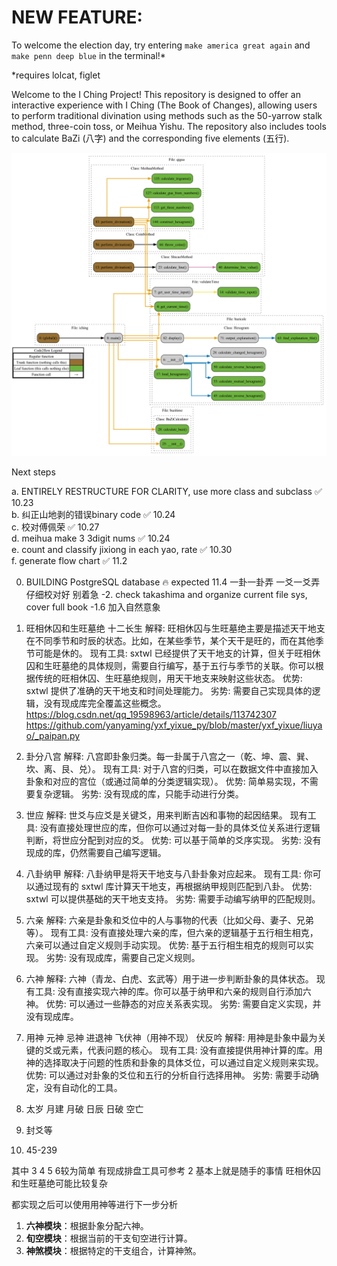 # NEW FEATURE:

To welcome the election day, try entering `make america great again` and `make penn deep blue` in the terminal!*

*requires lolcat, figlet

Welcome to the I Ching Project! This repository is designed to offer an interactive experience with I Ching (The Book of Changes), 
allowing users to perform traditional divination using methods such as the 50-yarrow stalk method, three-coin toss, or Meihua Yishu. 
The repository also includes tools to calculate BaZi (八字) and the corresponding five elements (五行).

![Project Structure](flowchart.png)

Next steps

a. ENTIRELY RESTRUCTURE FOR CLARITY, use more class and subclass ✅ 10.23  
b. 纠正山地剥的错误binary code ✅ 10.24  
c. 校对傅佩荣 ✅ 10.27  
d. meihua make 3 3digit nums ✅ 10.24  
e. count and classify jixiong in each yao, rate ✅ 10.30  
f. generate flow chart ✅ 11.2  

0. BUILDING PostgreSQL database 🔥 expected 11.4
一卦一卦弄 一爻一爻弄 仔细校对好 别着急
-2. check takashima and organize current file sys, cover full book
-1.6 加入自然意象 

1. 旺相休囚和生旺墓绝 十二长生
解释: 旺相休囚与生旺墓绝主要是描述天干地支在不同季节和时辰的状态。比如，在某些季节，某个天干是旺的，而在其他季节可能是休的。
现有工具: sxtwl 已经提供了天干地支的计算，但关于旺相休囚和生旺墓绝的具体规则，需要自行编写，基于五行与季节的关联。你可以根据传统的旺相休囚、生旺墓绝规则，用天干地支来映射这些状态。
优势: sxtwl 提供了准确的天干地支和时间处理能力。
劣势: 需要自己实现具体的逻辑，没有现成库完全覆盖这些概念。
https://blog.csdn.net/qq_19598963/article/details/113742307
https://github.com/yanyaming/yxf_yixue_py/blob/master/yxf_yixue/liuyao/_paipan.py

2. 卦分八宫
解释: 八宫即卦象归类。每一卦属于八宫之一（乾、坤、震、巽、坎、离、艮、兑）。
现有工具: 对于八宫的归类，可以在数据文件中直接加入卦象和对应的宫位（或通过简单的分类逻辑实现）。
优势: 简单易实现，不需要复杂逻辑。
劣势: 没有现成的库，只能手动进行分类。

3. 世应
解释: 世爻与应爻是关键爻，用来判断吉凶和事物的起因结果。
现有工具: 没有直接处理世应的库，但你可以通过对每一卦的具体爻位关系进行逻辑判断，将世应分配到对应的爻。
优势: 可以基于简单的爻序实现。
劣势: 没有现成的库，仍然需要自己编写逻辑。

4. 八卦纳甲
解释: 八卦纳甲是将天干地支与八卦卦象对应起来。
现有工具: 你可以通过现有的 sxtwl 库计算天干地支，再根据纳甲规则匹配到八卦。
优势: sxtwl 可以提供基础的天干地支支持。
劣势: 需要手动编写纳甲的匹配规则。

5. 六亲
解释: 六亲是卦象和爻位中的人与事物的代表（比如父母、妻子、兄弟等）。
现有工具: 没有直接处理六亲的库，但六亲的逻辑基于五行相生相克，六亲可以通过自定义规则手动实现。
优势: 基于五行相生相克的规则可以实现。
劣势: 没有现成库，需要自己定义规则。

6. 六神
解释: 六神（青龙、白虎、玄武等）用于进一步判断卦象的具体状态。
现有工具: 没有直接实现六神的库。你可以基于纳甲和六亲的规则自行添加六神。
优势: 可以通过一些静态的对应关系表实现。
劣势: 需要自定义实现，并没有现成库。

7. 用神 元神 忌神 进退神 飞伏神（用神不现） 伏反吟
解释: 用神是卦象中最为关键的爻或元素，代表问题的核心。
现有工具: 没有直接提供用神计算的库。用神的选择取决于问题的性质和卦象的具体爻位，可以通过自定义规则来实现。
优势: 可以通过对卦象的爻位和五行的分析自行选择用神。
劣势: 需要手动确定，没有自动化的工具。

8. 太岁 月建 月破 日辰 日破 空亡
9. 封爻等
10. 45-239

其中 3 4 5 6较为简单 有现成排盘工具可参考
2 基本上就是随手的事情
旺相休囚和生旺墓绝可能比较复杂

都实现之后可以使用用神等进行下一步分析

1. **六神模块**：根据卦象分配六神。
2. **旬空模块**：根据当前的干支旬空进行计算。
3. **神煞模块**：根据特定的干支组合，计算神煞。